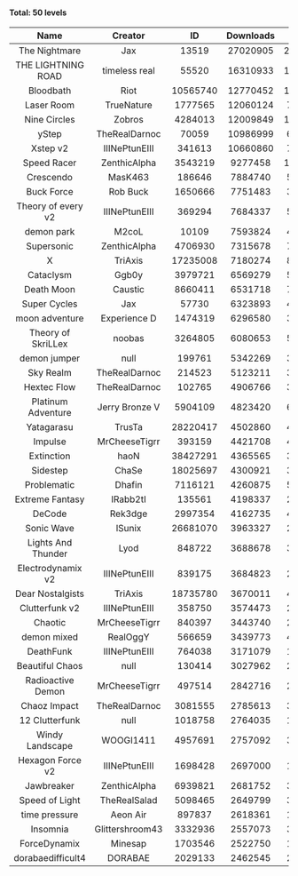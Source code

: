 #### Total: 50 levels

| Name | Creator | ID | Downloads | Likes |
|:---:|:---:|:---:|:---:|:---:|
| The Nightmare | Jax | 13519 | 27020905 | 2486242
| THE LIGHTNING ROAD | timeless real | 55520 | 16310933 | 1477124
| Bloodbath | Riot | 10565740 | 12770452 | 1171325
| Laser Room | TrueNature | 1777565 | 12060124 | 761780
| Nine Circles | Zobros | 4284013 | 12009849 | 1220539
| yStep | TheRealDarnoc | 70059 | 10986999 | 680088
| Xstep v2 | IIINePtunEIII | 341613 | 10660860 | 786414
| Speed Racer | ZenthicAlpha | 3543219 | 9277458 | 1008084
| Crescendo | MasK463 | 186646 | 7884740 | 582286
| Buck Force | Rob Buck | 1650666 | 7751483 | 396356
| Theory of every v2 | IIINePtunEIII | 369294 | 7684337 | 507882
| demon park | M2coL | 10109 | 7593824 | 461386
| Supersonic | ZenthicAlpha | 4706930 | 7315678 | 703553
| X | TriAxis | 17235008 | 7180274 | 801745
| Cataclysm | Ggb0y | 3979721 | 6569279 | 533759
| Death Moon  | Caustic | 8660411 | 6531718 | 745124
| Super Cycles | Jax | 57730 | 6323893 | 433024
| moon adventure | Experience D | 1474319 | 6296580 | 341155
| Theory of SkriLLex | noobas | 3264805 | 6080653 | 511605
| demon jumper | null | 199761 | 5342269 | 376450
| Sky Realm | TheRealDarnoc | 214523 | 5123211 | 353253
| Hextec Flow | TheRealDarnoc | 102765 | 4906766 | 351352
| Platinum Adventure | Jerry Bronze V | 5904109 | 4823420 | 660819
| Yatagarasu  | TrusTa | 28220417 | 4502860 | 423083
| Impulse | MrCheeseTigrr | 393159 | 4421708 | 468486
| Extinction | haoN | 38427291 | 4365565 | 328808
| Sidestep | ChaSe | 18025697 | 4300921 | 381137
| Problematic | Dhafin | 7116121 | 4260875 | 506903
| Extreme Fantasy | IRabb2tI | 135561 | 4198337 | 292636
| DeCode | Rek3dge | 2997354 | 4162735 | 458892
| Sonic Wave | lSunix | 26681070 | 3963327 | 288291
| Lights And Thunder | Lyod | 848722 | 3688678 | 331615
| Electrodynamix v2 | IIINePtunEIII | 839175 | 3684823 | 253301
| Dear Nostalgists | TriAxis | 18735780 | 3670011 | 461636
| Clutterfunk v2 | IIINePtunEIII | 358750 | 3574473 | 273806
| Chaotic | MrCheeseTigrr | 840397 | 3443740 | 226274
| demon mixed | RealOggY | 566659 | 3439773 | 404085
| DeathFunk | IIINePtunEIII | 764038 | 3171079 | 164506
| Beautiful Chaos | null | 130414 | 3027962 | 228213
| Radioactive Demon | MrCheeseTigrr | 497514 | 2842716 | 230096
| Chaoz Impact | TheRealDarnoc | 3081555 | 2785613 | 313846
| 12 Clutterfunk | null | 1018758 | 2764035 | 189172
| Windy Landscape | WOOGI1411 | 4957691 | 2757092 | 334595
| Hexagon Force v2 | IIINePtunEIII | 1698428 | 2697000 | 185978
| Jawbreaker | ZenthicAlpha | 6939821 | 2681752 | 326492
| Speed of Light | TheRealSalad | 5098465 | 2649799 | 333268
| time pressure | Aeon Air | 897837 | 2618361 | 179109
| Insomnia | Glittershroom43 | 3332936 | 2557073 | 343117
| ForceDynamix | Minesap | 1703546 | 2522750 | 174100
| dorabaedifficult4 | DORABAE | 2029133 | 2462545 | 209562

